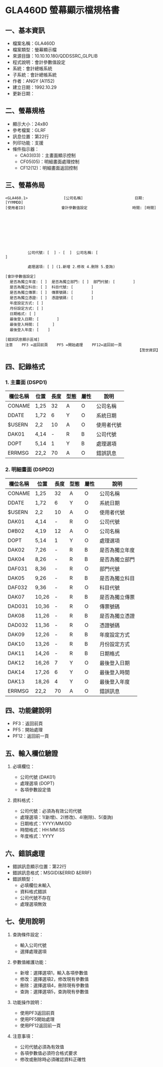# GLA460D 螢幕顯示檔規格書

## 一、基本資訊
- 檔案名稱：GLA460D
- 檔案類型：螢幕顯示檔
- 來源目錄：10.10.10.180/QDDSSRC_GLPLIB
- 程式說明：會計參數值設定
- 系統：會計總帳系統
- 子系統：會計總帳系統
- 作者：ANGY (A1152)
- 建立日期：1992.10.29
- 更新日期：

## 二、螢幕規格
- 顯示大小：24x80
- 參考檔案：GLRF
- 訊息位置：第22行
- 列印功能：支援
- 條件指示器：
  - CA03(03)：主畫面顯示控制
  - CF05(05)：明細畫面處理控制
  - CF12(12)：明細畫面返回控制

## 三、螢幕佈局
```
<GLA460.1>                [公司名稱]                       日期: [YYMMDD]
[使用者ID]                會計參數值設定                    時間: [時間]









          公司代號: [  ] - [  ]  公司名稱: [                              ]

          處理選項: [ ] (1.新增 2.修改 4.刪除 5.查詢)

[會計參數值設定]
  是否為獨立年度: [ ]  是否為獨立部門: [ ]  部門代號: [        ]
  是否為獨立科目: [ ]  科目代號: [        ]
  是否為獨立傳票: [ ]  傳票號碼: [        ]
  是否為獨立憑證: [ ]  憑證號碼: [        ]
  年度設定方式: [ ]
  月份設定方式: [ ]
  日期格式: [ ]
  最後登入日期: [        ]
  最後登入時間: [      ]
  最後登入年度: [    ]

[錯誤訊息顯示區域]
注意    PF3 =返回前頁    PF5 =開始處理    PF12=返回前一頁
                                                           【茂世資訊】
```

## 四、記錄格式

### 1. 主畫面 (DSPD1)
| 欄位名稱 | 位置 | 長度 | 型態 | 屬性 | 說明 |
|---------|------|------|------|------|------|
| CONAME | 1,25 | 32 | A | O | 公司名稱 |
| DDATE | 1,72 | 6 | Y | O | 系統日期 |
| $USERN | 2,2 | 10 | A | O | 使用者代號 |
| DAK01 | 4,14 | - | R | B | 公司代號 |
| DOPT | 5,14 | 1 | Y | B | 處理選項 |
| ERRMSG | 22,2 | 70 | A | O | 錯誤訊息 |

### 2. 明細畫面 (DSPD2)
| 欄位名稱 | 位置 | 長度 | 型態 | 屬性 | 說明 |
|---------|------|------|------|------|------|
| CONAME | 1,25 | 32 | A | O | 公司名稱 |
| DDATE | 1,72 | 6 | Y | O | 系統日期 |
| $USERN | 2,2 | 10 | A | O | 使用者代號 |
| DAK01 | 4,14 | - | R | O | 公司代號 |
| D#B02 | 4,19 | 12 | A | O | 公司名稱 |
| DOPT | 5,14 | 1 | Y | O | 處理選項 |
| DAK02 | 7,26 | - | R | B | 是否為獨立年度 |
| DAK04 | 8,26 | - | R | B | 是否為獨立部門 |
| DAF031 | 8,36 | - | R | O | 部門代號 |
| DAK05 | 9,26 | - | R | B | 是否為獨立科目 |
| DAF032 | 9,36 | - | R | O | 科目代號 |
| DAK07 | 10,26 | - | R | B | 是否為獨立傳票 |
| DAD031 | 10,36 | - | R | O | 傳票號碼 |
| DAK08 | 11,26 | - | R | B | 是否為獨立憑證 |
| DAD032 | 11,36 | - | R | O | 憑證號碼 |
| DAK09 | 12,26 | - | R | B | 年度設定方式 |
| DAK10 | 13,26 | - | R | B | 月份設定方式 |
| DAK11 | 14,26 | - | R | B | 日期格式 |
| DAK12 | 16,26 | 7 | Y | O | 最後登入日期 |
| DAK14 | 17,26 | 6 | Y | O | 最後登入時間 |
| DAK13 | 18,26 | 4 | Y | O | 最後登入年度 |
| ERRMSG | 22,2 | 70 | A | O | 錯誤訊息 |

## 四、功能鍵說明
- PF3：返回前頁
- PF5：開始處理
- PF12：返回前一頁

## 五、輸入欄位驗證
1. 必填欄位：
   - 公司代號 (DAK01)
   - 處理選項 (DOPT)
   - 各項參數設定值

2. 資料格式：
   - 公司代號：必須為有效公司代號
   - 處理選項：1(新增)、2(修改)、4(刪除)、5(查詢)
   - 日期格式：YYYY/MM/DD
   - 時間格式：HH:MM:SS
   - 年度格式：YYYY

## 六、錯誤處理
- 錯誤訊息顯示位置：第22行
- 錯誤訊息格式：MSGID(&ERRID &ERRF)
- 錯誤類型：
  - 必填欄位未輸入
  - 資料格式錯誤
  - 公司代號不存在
  - 處理選項無效

## 七、使用說明
1. 查詢條件設定：
   - 輸入公司代號
   - 選擇處理選項

2. 參數值維護功能：
   - 新增：選擇選項1，輸入各項參數值
   - 修改：選擇選項2，修改現有參數值
   - 刪除：選擇選項4，刪除現有參數值
   - 查詢：選擇選項5，查詢現有參數值

3. 功能操作說明：
   - 使用PF3返回前頁
   - 使用PF5開始處理
   - 使用PF12返回前一頁

4. 注意事項：
   - 公司代號必須為有效值
   - 各項參數值必須符合格式要求
   - 修改或刪除時必須確認資料正確性 